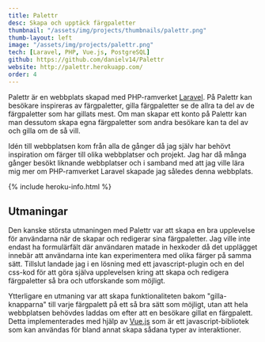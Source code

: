 ```yaml
---
title: Palettr
desc: Skapa och upptäck färgpaletter
thumbnail: "/assets/img/projects/thumbnails/palettr.png"
thumb-layout: left
image: "/assets/img/projects/palettr.png"
tech: [Laravel, PHP, Vue.js, PostgreSQL]
github: https://github.com/danielv14/Palettr
website: http://palettr.herokuapp.com/
order: 4
---
```

Palettr är en webbplats skapad med PHP-ramverket [Laravel](https://laravel.com/). På Palettr kan besökare inspireras av färgpaletter, gilla färgpaletter se de allra ta del av de färgpaletter som har gillats mest. Om man skapar ett konto på Palettr kan man dessutom skapa egna färgpaletter som andra besökare kan ta del av och gilla om de så vill.

Idén till webbplatsen kom från alla de gånger då jag själv har behövt inspiration om färger till olika webbplatser och projekt. Jag har då många gånger besökt liknande webbplatser och i samband med att jag ville lära mig mer om PHP-ramverket Laravel skapade jag således denna webbplats.

{% include heroku-info.html %}

## Utmaningar
Den kanske största utmaningen med Palettr var att skapa en bra upplevelse för användarna när de skapar och redigerar sina färgpaletter. Jag ville inte endast ha formulärfält där användaren matade in hexkoder då det upplägget innebär att användarna inte kan experimentera med olika färger på samma sätt. Tillslut landade jag i en lösning med ett javascript-plugin och en del css-kod för att göra själva upplevelsen kring att skapa och redigera färgpaletter så bra och utforskande som möjligt.

Ytterligare en utmaning var att skapa funktionaliteten bakom "gilla-knapparna" till varje färgpalett på ett så bra sätt som möjligt, utan att hela webbplatsen behövdes laddas om efter att en besökare gillat en färgpalett. Detta implementerades med hjälp av [Vue.js](https://vuejs.org/) som är ett javascript-bibliotek som kan användas för bland annat skapa sådana typer av interaktioner.
